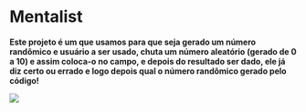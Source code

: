# Mentalist

**Este projeto é um que usamos para que seja gerado um número randômico e usuário a ser usado, chuta um número aleatório (gerado de 0 a 10) e assim coloca-o no campo, e depois do resultado ser dado, ele já diz certo ou errado e logo depois qual o número randômico gerado pelo código!**

<img src="./assets/img/MentalistPrintscream.jpeg">

#
